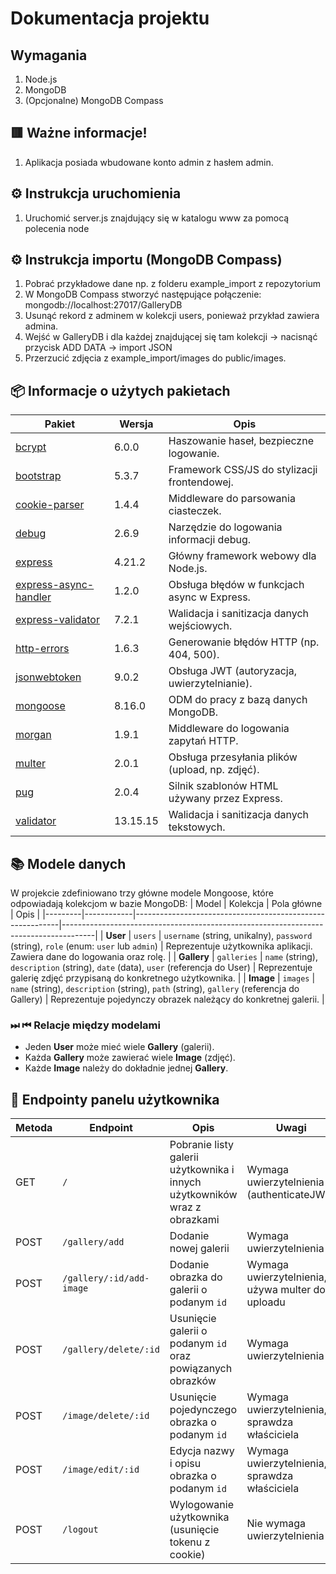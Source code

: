 # Dokumentacja projektu
## Wymagania
1. Node.js
2. MongoDB
3. (Opcjonalne) MongoDB Compass
## 🟥 Ważne informacje!
1. Aplikacja posiada wbudowane konto admin z hasłem admin.
## ⚙️ Instrukcja uruchomienia
1. Uruchomić server.js znajdujący się w katalogu www za pomocą polecenia node
## ⚙️ Instrukcja importu (MongoDB Compass)
1. Pobrać przykładowe dane np. z folderu example_import z repozytorium
2. W MongoDB Compass stworzyć następujące połączenie: mongodb://localhost:27017/GalleryDB
3. Usunąć rekord z adminem w kolekcji users, ponieważ przykład zawiera admina.
4. Wejść w GalleryDB i dla każdej znajdującej się tam kolekcji -> nacisnąć przycisk ADD DATA -> import JSON
5. Przerzucić zdjęcia z example_import/images do public/images.
## 📦 Informacje o użytych pakietach
| Pakiet | Wersja | Opis |
|--------|--------|------|
| [bcrypt](https://www.npmjs.com/package/bcrypt) | 6.0.0 | Haszowanie haseł, bezpieczne logowanie. |
| [bootstrap](https://www.npmjs.com/package/bootstrap) | 5.3.7 | Framework CSS/JS do stylizacji frontendowej. |
| [cookie-parser](https://www.npmjs.com/package/cookie-parser) | 1.4.4 | Middleware do parsowania ciasteczek. |
| [debug](https://www.npmjs.com/package/debug) | 2.6.9 | Narzędzie do logowania informacji debug. |
| [express](https://www.npmjs.com/package/express) | 4.21.2 | Główny framework webowy dla Node.js. |
| [express-async-handler](https://www.npmjs.com/package/express-async-handler) | 1.2.0 | Obsługa błędów w funkcjach async w Express. |
| [express-validator](https://www.npmjs.com/package/express-validator) | 7.2.1 | Walidacja i sanitizacja danych wejściowych. |
| [http-errors](https://www.npmjs.com/package/http-errors) | 1.6.3 | Generowanie błędów HTTP (np. 404, 500). |
| [jsonwebtoken](https://www.npmjs.com/package/jsonwebtoken) | 9.0.2 | Obsługa JWT (autoryzacja, uwierzytelnianie). |
| [mongoose](https://www.npmjs.com/package/mongoose) | 8.16.0 | ODM do pracy z bazą danych MongoDB. |
| [morgan](https://www.npmjs.com/package/morgan) | 1.9.1 | Middleware do logowania zapytań HTTP. |
| [multer](https://www.npmjs.com/package/multer) | 2.0.1 | Obsługa przesyłania plików (upload, np. zdjęć). |
| [pug](https://www.npmjs.com/package/pug) | 2.0.4 | Silnik szablonów HTML używany przez Express. |
| [validator](https://www.npmjs.com/package/validator) | 13.15.15 | Walidacja i sanitizacja danych tekstowych. |
## 📚 Modele danych
W projekcie zdefiniowano trzy główne modele Mongoose, które odpowiadają kolekcjom w bazie MongoDB:
| Model   | Kolekcja   | Pola główne                                               | Opis                                                                                 |
|---------|------------|-----------------------------------------------------------|--------------------------------------------------------------------------------------|
| **User** | `users`   | `username` (string, unikalny), `password` (string), `role` (enum: `user` lub `admin`) | Reprezentuje użytkownika aplikacji. Zawiera dane do logowania oraz rolę.             |
| **Gallery** | `galleries` | `name` (string), `description` (string), `date` (data), `user` (referencja do User) | Reprezentuje galerię zdjęć przypisaną do konkretnego użytkownika.                    |
| **Image** | `images`  | `name` (string), `description` (string), `path` (string), `gallery` (referencja do Gallery) | Reprezentuje pojedynczy obrazek należący do konkretnej galerii.                      |
### ⏭ ⏮ Relacje między modelami
- Jeden **User** może mieć wiele **Gallery** (galerii).
- Każda **Gallery** może zawierać wiele **Image** (zdjęć).
- Każde **Image** należy do dokładnie jednej **Gallery**.
## 🔗 Endpointy panelu użytkownika
| Metoda | Endpoint                 | Opis                                           | Uwagi                                     |
|--------|--------------------------|------------------------------------------------|-------------------------------------------|
| GET    | `/`                      | Pobranie listy galerii użytkownika i innych użytkowników wraz z obrazkami | Wymaga uwierzytelnienia (authenticateJWT) |
| POST   | `/gallery/add`            | Dodanie nowej galerii                           | Wymaga uwierzytelnienia                    |
| POST   | `/gallery/:id/add-image`  | Dodanie obrazka do galerii o podanym `id`      | Wymaga uwierzytelnienia, używa multer do uploadu |
| POST   | `/gallery/delete/:id`     | Usunięcie galerii o podanym `id` oraz powiązanych obrazków | Wymaga uwierzytelnienia                    |
| POST   | `/image/delete/:id`       | Usunięcie pojedynczego obrazka o podanym `id`  | Wymaga uwierzytelnienia, sprawdza właściciela |
| POST   | `/image/edit/:id`         | Edycja nazwy i opisu obrazka o podanym `id`    | Wymaga uwierzytelnienia, sprawdza właściciela |
| POST   | `/logout`                 | Wylogowanie użytkownika (usunięcie tokenu z cookie) | Nie wymaga uwierzytelnienia                |

